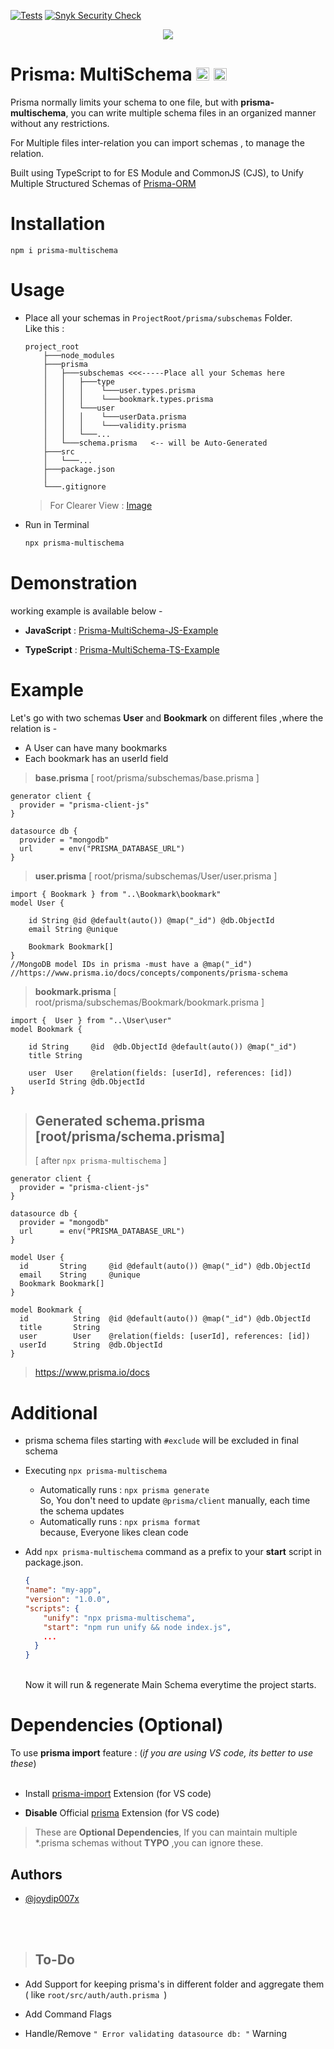 [![Tests](https://github.com/joydip007x/Prisma-MultiSchema/actions/workflows/tests.yml/badge.svg?branch=main)](https://github.com/joydip007x/Prisma-MultiSchema/actions/workflows/tests.yml)
[![Snyk Security Check](https://github.com/joydip007x/Prisma-MultiSchema/actions/workflows/snyk.yml/badge.svg?branch=main)](https://github.com/joydip007x/Prisma-MultiSchema/actions/workflows/snyk.yml) 


<p align="center">

<img src="https://media.giphy.com/media/v1.Y2lkPTc5MGI3NjExOTU5NmYyYzI0NGU2NTI4YTUyY2ZjN2IyZjBiY2QzYWIwZmRjMDQ2MCZlcD12MV9pbnRlcm5hbF9naWZzX2dpZklkJmN0PWc/cNWy8aU7WT0V2hwiUy/giphy.gif">

</p>

# Prisma: MultiSchema    <img height="21" src="https://img.shields.io/badge/javascript-%23323330.svg?style=for-the-badge&logo=javascript&logoColor=%23F7DF1E"> <img height="20.5" src="https://badges.frapsoft.com/typescript/love/typescript.png?v=101)](https://github.com/ellerbrock/typescript-badges">

Prisma normally limits your schema to one file, but with <b>prisma-multischema</b>, you can write multiple schema files in an organized manner without any restrictions.

For Multiple files inter-relation you can  import schemas , to manage the relation.

Built using TypeScript to for ES Module and CommonJS (CJS),
to Unify Multiple Structured Schemas of [Prisma-ORM](https://www.prisma.io/)

# Installation

```
npm i prisma-multischema
```
# Usage

-  Place all your schemas in  `ProjectRoot/prisma/subschemas` Folder.<br>
Like this :  


    ```st
    project_root 
        ├───node_modules
        ├───prisma 
        │   ├───subschemas <<<-----Place all your Schemas here
        │   │   ├───type 
        │   │   │    └───user.types.prisma
        │   │   │    └───bookmark.types.prisma
        │   │   └───user
        │   │   │    └───userData.prisma
        │   │   │    └───validity.prisma
        │   │   └───...   
        │   └───schema.prisma   <-- will be Auto-Generated
        ├───src
        │   └───...
        ├───package.json
        │        
        └───.gitignore
    ```
    >For Clearer View : [Image](https://i.ibb.co/JnyRhxT/oie-eg-Dr9-Y4ksb-NU.png)


- Run in Terminal
    ```bash
    npx prisma-multischema
    ```

# Demonstration
 working example is available below -
- <b>JavaScript</b> : [Prisma-MultiSchema-JS-Example](https://github.com/joydip007x/Prisma-MultiSchema-JS-Example)

- <b>TypeScript</b> : [Prisma-MultiSchema-TS-Example](https://github.com/joydip007x/Prisma-MultiSchema-TS-Example)

# Example

Let's go with two schemas <b>User</b> and <b>Bookmark</b> on different files ,where the relation is -
- A User can have many bookmarks
- Each bookmark has an userId field

><b>base.prisma</b> [ root/prisma/subschemas/base.prisma ]
```prisma
generator client {
  provider = "prisma-client-js"
}

datasource db {
  provider = "mongodb"
  url      = env("PRISMA_DATABASE_URL")
}
```
><b>user.prisma</b> [ root/prisma/subschemas/User/user.prisma ]
```Prisma
import { Bookmark } from "..\Bookmark\bookmark"
model User {

    id String @id @default(auto()) @map("_id") @db.ObjectId
    email String @unique

    Bookmark Bookmark[]
}
//MongoDB model IDs in prisma -must have a @map("_id") 
//https://www.prisma.io/docs/concepts/components/prisma-schema
```
><b>bookmark.prisma</b> [ root/prisma/subschemas/Bookmark/bookmark.prisma ]
```Prisma
import {  User } from "..\User\user"
model Bookmark {

    id String     @id  @db.ObjectId @default(auto()) @map("_id") 
    title String
    
    user  User    @relation(fields: [userId], references: [id])
    userId String @db.ObjectId
}
```
>## Generated <b>schema.prisma</b> [root/prisma/schema.prisma]
> [ after `npx prisma-multischema` ]
```prisma
generator client {
  provider = "prisma-client-js"
}

datasource db {
  provider = "mongodb" 
  url      = env("PRISMA_DATABASE_URL")
}

model User {
  id       String     @id @default(auto()) @map("_id") @db.ObjectId
  email    String     @unique
  Bookmark Bookmark[]
}

model Bookmark {
  id          String  @id @default(auto()) @map("_id") @db.ObjectId 
  title       String
  user        User    @relation(fields: [userId], references: [id])
  userId      String  @db.ObjectId
}
```
>https://www.prisma.io/docs

# Additional
- prisma schema files starting with `#exclude` will be excluded in final schema
- Executing `npx prisma-multischema` 
    - Automatically runs :  `npx prisma generate`
    <br>So, You don't need to update `@prisma/client` manually,  each time the schema  updates
    - Automatically runs : `npx prisma format`
    <br> because, Everyone likes clean code

- Add `npx prisma-multischema` command as a prefix to your <b>start</b> script in package.json. 
    ```json
    {
    "name": "my-app",
    "version": "1.0.0",
    "scripts": {
        "unify": "npx prisma-multischema",
        "start": "npm run unify && node index.js",
        ...
      }
    }
    ```
    <br>Now it will run & regenerate Main Schema everytime the project starts.
# Dependencies (Optional)
To use <b>prisma import</b> feature : (<i>if you are using VS code, its better to use these</i>)<br>
<br>
- Install [prisma-import](https://marketplace.visualstudio.com/items?itemName=ajmnz.prisma-import) Extension (for VS code)  

- <b>Disable</b> Official [prisma](https://marketplace.visualstudio.com/items?itemName=Prisma.prisma) Extension (for VS code)

>These are <b>Optional Dependencies</b>, If you can maintain multiple *.prisma schemas  without <b>TYPO</b> ,you can ignore these.



## Authors

- [@joydip007x](https://www.github.com/joydip007x)

<br><br>
>## To-Do
- Add Support for keeping prisma's in different folder and aggregate them ( like `root/src/auth/auth.prisma `)

- Add Command Flags
- Handle/Remove `" Error validating datasource db: "` Warning
